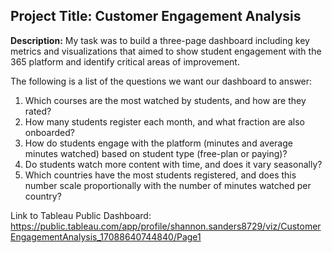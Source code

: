 ## Project Title: Customer Engagement Analysis

**Description:**  My task was to build a three-page dashboard including key metrics and visualizations that aimed to show student engagement with the 365 platform and identify critical areas of improvement.

The following is a list of the questions we want our dashboard to answer:
1. Which courses are the most watched by students, and how are they rated?
2. How many students register each month, and what fraction are also onboarded?
3. How do students engage with the platform (minutes and average minutes watched) based on student type (free-plan or paying)?
4. Do students watch more content with time, and does it vary seasonally?
5. Which countries have the most students registered, and does this number scale proportionally with the number of minutes watched per country?

Link to Tableau Public Dashboard: https://public.tableau.com/app/profile/shannon.sanders8729/viz/CustomerEngagementAnalysis_17088640744840/Page1
